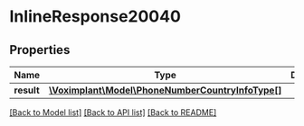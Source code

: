 # InlineResponse20040

## Properties
Name | Type | Description | Notes
------------ | ------------- | ------------- | -------------
**result** | [**\Voximplant\Model\PhoneNumberCountryInfoType[]**](PhoneNumberCountryInfoType.md) |  | [optional] 

[[Back to Model list]](../README.md#documentation-for-models) [[Back to API list]](../README.md#documentation-for-api-endpoints) [[Back to README]](../README.md)


